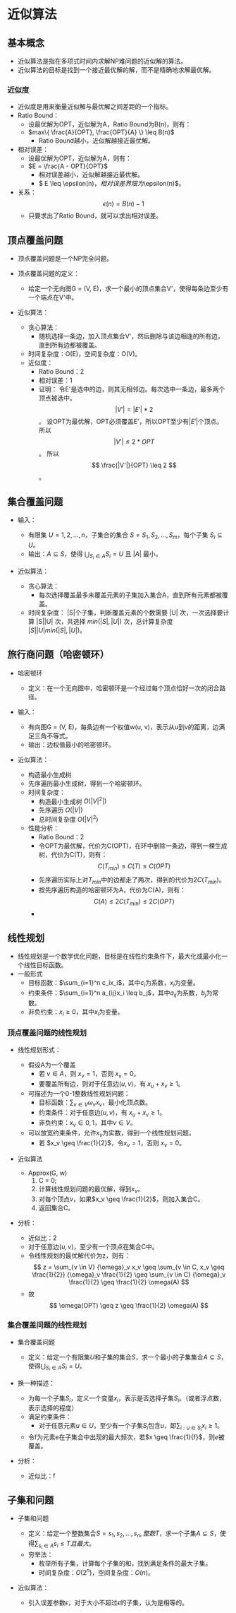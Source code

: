 # 近似算法

## 基本概念
- 近似算法是指在多项式时间内求解NP难问题的近似解的算法。
- 近似算法的目标是找到一个接近最优解的解，而不是精确地求解最优解。

### 近似度
- 近似度是用来衡量近似解与最优解之间差距的一个指标。
- Ratio Bound：
  - 设最优解为OPT，近似解为A，Ratio Bound为B(n)，则有：
  - $max\{ \frac{A}{OPT}, \frac{OPT}{A} \} \leq B(n)$
    - Ratio Bound越小，近似解越接近最优解。
- 相对误差：
  - 设最优解为OPT，近似解为A，则有：
  - $E = \frac{A - OPT}{OPT}$
    - 相对误差越小，近似解越接近最优解。
    - $ E \leq \epsilon(n)$，相对误差界限为$\epsilon(n)$。
- 关系：
    $$ \epsilon(n) = B(n) - 1 $$
    - 只要求出了Ratio Bound，就可以求出相对误差。

## 顶点覆盖问题
- 顶点覆盖问题是一个NP完全问题。
- 顶点覆盖问题的定义：
  - 给定一个无向图G = (V, E)，求一个最小的顶点集合V'，使得每条边至少有一个端点在V'中。

- 近似算法：
    - 贪心算法：
        - 随机选择一条边，加入顶点集合V'，然后删除与该边相连的所有边，直到所有边都被覆盖。
    - 时间复杂度：O(E)，空间复杂度：O(V)。
    - 近似度：
        - Ratio Bound：2
        - 相对误差：1
        - 证明：
            令E'是选中的边，则其无相邻边。每次选中一条边，最多两个顶点被选中。$$ |V'| = |E'| * 2$$。
            设OPT为最优解，OPT必须覆盖E'，所以OPT至少有$|E'|$个顶点。
            所以$$ |V'| \leq 2 * OPT $$。
            所以$$ \frac{|V'|}{OPT} \leq 2 $$。


## 集合覆盖问题

- 输入：
  - 有限集 $U = {1, 2, ..., n}$，子集合的集合 $S = {S_1, S_2, ..., S_m}$，每个子集 $S_i \subseteq U$。
  - 输出：$A \subseteq S$，使得 $\bigcup_{S_i \in A} S_i = U$ 且 $|A|$ 最小。
  
- 近似算法：
    - 贪心算法：
        - 每次选择覆盖最多未覆盖元素的子集加入集合A，直到所有元素都被覆盖。
    - 时间复杂度：
      |S|个子集，判断覆盖元素的个数需要 |U| 次，一次选择要计算 |S||U| 次，共选择 $min(|S|, |U|)$ 次，总计算复杂度 $|S||U|min(|S|, |U|)$。
    

## 旅行商问题（哈密顿环）

- 哈密顿环
  - 定义：在一个无向图中，哈密顿环是一个经过每个顶点恰好一次的闭合路径。

- 输入：
  - 有向图G = (V, E)，每条边有一个权值w(u, v)，表示从u到v的距离，边满足三角不等式。
  - 输出：边权值最小的哈密顿环。
  

- 近似算法：
  - 构造最小生成树
  - 先序遍历最小生成树，得到一个哈密顿环。
  - 时间复杂度：
    - 构造最小生成树 $O(|V|^2|)$
    - 先序遍历 $O(|V|)$
    - 总时间复杂度 $O(|V|^2)$
  - 性能分析：
    - Ratio Bound：2
    - 令OPT为最优解，代价为C(OPT)，在环中删除一条边，得到一棵生成树，代价为C(T)，则有：
      $$ C(T_{min}) \leq C(T) \leq C(OPT) $$
    - 先序遍历实际上对$T_{min}$中的边都走了两次，得到的代价为$2C(T_{min})$。
    - 按先序遍历构造的哈密顿环为A，代价为C(A)，则有：
      $$ C(A) \leq 2C(T_{min}) \leq 2C(OPT) $$
    - 

## 线性规划

- 线性规划是一个数学优化问题，目标是在线性约束条件下，最大化或最小化一个线性目标函数。
- 一般形式
  - 目标函数：$\sum_{i=1}^n c_ix_i$，其中$c_i$为系数，$x_i$为变量。
  - 约束条件：$\sum_{i=1}^n a_{ij}x_i \leq b_j$，其中$a_{ij}$为系数，$b_j$为常数。
  - 非负约束：$x_i \geq 0$，其中$x_i$为变量。
  

### 顶点覆盖问题的线性规划

- 线性规划形式：
  - 假设A为一个覆盖
    - 若 $v \in A$，则 $x_v = 1$，否则 $x_v = 0$。
    - 要覆盖所有边，则对于任意边$(u, v)$，有 $x_u + x_v \geq 1$。
  - 可描述为一个0-1整数线性规划问题：
    - 目标函数：$\sum_{v \in V} {\omega}_v x_v$，最小化顶点数。
    - 约束条件：对于任意边$(u, v)$，有 $x_u + x_v \geq 1$。
    - 非负约束：$x_v \in {0, 1}$，其中$v \in V$。
  - 可以放宽约束条件，允许$x_v$为实数，得到一个线性规划问题。
    - 若 $x_v \geq \frac{1}{2}$，令$x_v = 1$，否则 $x_v = 0$。

- 近似算法
  - Approx(G, w)
    1. C = 0;
    1. 计算线性规划问题的最优解，得到$x_v$。
    2. 对每个顶点$v$，如果$x_v \geq \frac{1}{2}$，则加入集合C。
    3. 返回集合C。 

- 分析：
  - 近似比：2
  - 对于任意边$(u, v)$，至少有一个顶点在集合C中。
  - 令线性规划的最优解代价为z，则有：
    $$ z = \sum_{v \in V} {\omega}_v x_v \geq \sum_{v \in C, x_v \geq \frac{1}{2}} {\omega}_v \frac{1}{2} \geq \sum_{v \in C} {\omega}_v \frac{1}{2} \geq \frac{1}{2} \omega(A) $$ 
  - 故 
    $$ \omega(OPT) \geq z \geq \frac{1}{2} \omega(A) $$


### 集合覆盖问题的线性规划

- 集合覆盖问题
  - 定义：给定一个有限集$U$和子集的集合$S$，求一个最小的子集集合$A \subseteq S$，使得$\bigcup_{S_i \in A} S_i = U$。
- 换一种描述：
  - 为每一个子集$S_i$，定义一个变量$x_i$，表示是否选择子集$S_i$。（或者浮点数，表示选择的程度）
  - 满足约束条件：
    - 对于任意元素$u \in U$，至少有一个子集$S_i$包含$u$，即$\sum_{i: u \in S_i} x_i \geq 1$。
  - 令f为元素e在子集合中出现的最大频次，若$x \geq \frac{1}{f}$，则$e$被覆盖。

- 分析：
  - 近似比：f


## 子集和问题

- 子集和问题
  - 定义：给定一个整数集合$S = {s_1, s_2, ..., s_n}, 整数 T$，求一个子集$A \subseteq S$，使得$\sum_{s_i \in A} s_i \leq T 且最大$。
  - 穷举法：
    - 枚举所有子集，计算每个子集的和，找到满足条件的最大子集。
    - 时间复杂度：$O(2^n)$，空间复杂度：$O(n)$。

- 近似算法：
  - 引入误差参数$\epsilon$，对于大小不超过$\epsilon$的子集，认为是相等的。